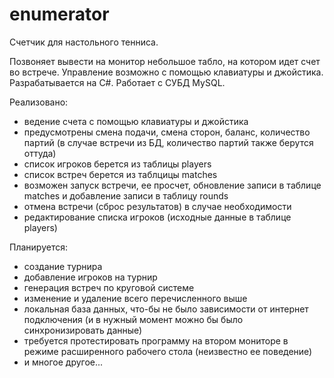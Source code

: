 enumerator
==========
Счетчик для настольного тенниса.

Позвоняет вывести на монитор небольшое табло, на котором идет счет во встрече. Управление возможно с помощью клавиатуры и джойстика. Разрабатывается на C#. Работает с СУБД MySQL.

Реализовано:
+ ведение счета с помощью клавиатуры и джойстика
+ предусмотрены смена подачи, смена сторон, баланс, количество партий (в случае встречи из БД, количество партий также берутся оттуда)
+ список игроков берется из таблицы players
+ список встреч берется из таблцицы matches
+ возможен запуск встречи, ее просчет, обновление записи в таблице matches и добавление записи в таблицу rounds
+ отмена встречи (сброс результатов) в случае необходимости
+ редактирование списка игроков (исходные данные в таблице players)

Планируется:
- создание турнира
- добавление игроков на турнир
- генерация встреч по круговой системе
- изменение и удаление всего перечисленного выше
- локальная база данных, что-бы не было зависимости от интернет подключения (и в нужный момент можно бы было синхронизировать данные)
- требуется протестировать программу на втором мониторе в режиме расширенного рабочего стола (неизвестно ее поведение)
- и многое другое...
